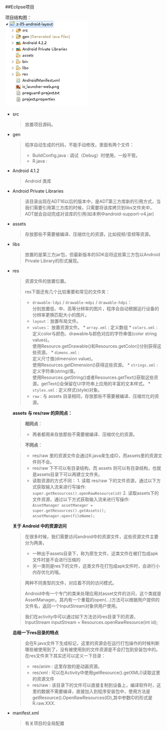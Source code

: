 ##Eclipse项目

项目结构图：<br/>
![](https://github.com/liguoying521/GithubOSCImages/raw/master/001_AndroidEclipseProject.png)

* src

	>放置项目源码。

* gen

	>程序自动生成的代码，不能手动修改，里面有两个文件：
	>
	>* BuildConfig.java : 调试（Debug）时使用，一般不管。
	>* R.java : 

* Android 4.1.2

	>Android 类库

* Android Private Libraries

	>该目录出现在ADT16以后的版本中，是ADT第三方库新的引用方式，当我们需要引用第三方库的时候，只需要将该库拷贝到libs文件夹中，ADT就会自动完成对该库的引用(如本例中android-support-v4.jar)

* assets

	>存放那些不需要被编译、压缩优化的资源，比如视频/音频等资源。

* libs

	>放置的是第三方jar包，但最新版本的SDK会将这些第三方包以Android Private Library的形式展现。

* res

	>资源文件的放置位置。<br/>
	>
	>res下面还有几个比较重要和常见的文件夹：

	>* `drawable-ldpi` / `drawable-mdpi` / `drawable-hdpi`：<br/>分别放置低、中、高等分辨率的图片，程序会自动根据运行设备的分辨率更换匹配大小的图片。
	>* `layout`：放置布局文件。
	>* `values`： 放置资源文件。
		* `array.xml` : 定义数组
		* `colors.xml` : <br/>
			定义color与颜色、drawable与颜色对应的字符串值(color string values)。<br/>使用Resource.getDrawable()和Resources.getColor()分别获得这些资源。
		* `dimens.xml` : <br/>
			定义尺寸值(dimension value)。<br/>使用Resources.getDimension()获得这些资源。
		* `strings.xml` : <br/>
			定义字符串(string)值。<br/>使用Resources.getString()或者Resources.getText()获取这些资源。getText()会保留在UI字符串上应用的丰富的文本样式。
		* `styles.xml` : 定义样式(style)对象。
	>* `raw` : 与 assets 目录相同，存放那些不需要被编译、压缩优化的资源。

	**assets 与 res/raw 的异同点：**

	>**相同点**：
	>
	>* 两者都用来存放那些不需要被编译、压缩优化的资源。

	>**不同点**：

	>* res/raw 里的资源文件会通过R.java来生成ID，而assets里的资源文件则不会。
	>* res/raw 下不可以有目录结构，而 assets 则可以有目录结构，也就是assets目录下可以再建立文件夹。
	>* 读取资源的方式不同：
		1. 读取 res/raw 下的文件资源，通过以下方式获取输入流来进行写操作:<br/>
			`super.getResources().openRawResource(id)`
		2. 读取assets下的文件资源，通过以下方式获取输入流来进行写操作:<br/>
			`AssetManager assetManager = super.getResources().getAssets();`<br/>
			`assetManager.open(fileName);`

	**关于 Android 中的资源访问**

	>在很多时候，我们需要访问android中的资源文件，这些资源文件主要分为两类，<br/>
	>
	>* 一种出于assets目录下，称为原生文件，这类文件在被打包成apk文件时是不会进行压缩的
	>* 另一类则是res下的文件，这类文件在打包成apk文件时，会进行小内存优化的哦。

	>两种不同类型的文件，对应着不同的访问模式。<br/>
	>
	>Android中有一个专门的类来处理应用对asset文件的访问，这个类就是AssetManager。其内有一个重载的open(...)方法可以根据用户提供的文件名，返回一个InputStream对象供用户使用。

	>我们在activity中可以通过如下方法访问res目录下的资源，InputStream inputStream = Resources.openRawResource(int id);

	**总结一下res目录的特点**

	>会在R.java文件下生成标记，这里的资源会在运行打包操作的时候判断哪些被使用到了，没有被使用到的文件资源是不会打包到安装包中的。 <br/>
	>在res文件夹下其实还可以定义一下目录： 
	>
	>* res/anim : 这里存放的是动画资源。 
	>* res/xml : 可以在Activity中使用getResource().getXML()读取这里的资源文件 
	>* res/raw : 该目录下的文件可以直接复制到设备上，编译软件时，这里的数据不需要编译，直接加入到程序安装包中，使用方法是getResource().OpenRawResources(ID),其中参数ID的形式是R.raw.XXX.

* manifest.xml

	>有关项目的全局配置